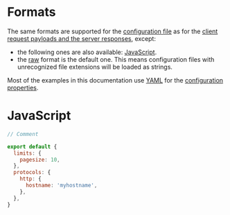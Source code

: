 # Formats

The same formats are supported for the
[configuration file](configuration.md#configuration-file) as for the
[client request payloads and the server responses](../../client/protocols/formats.md),
except:

- the following ones are also available: [JavaScript](#javascript).
- the [raw](../../client/protocols/formats.md#raw) format is the default one.
  This means configuration files with unrecognized file extensions will be
  loaded as strings.

Most of the examples in this documentation use
[YAML](../../client/protocols/formats.md#yaml) for the
[configuration properties](configuration.md#properties).

# JavaScript

```js
// Comment

export default {
  limits: {
    pagesize: 10,
  },
  protocols: {
    http: {
      hostname: 'myhostname',
    },
  },
}
```
